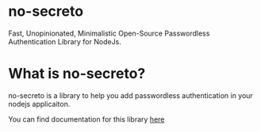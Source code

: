 # no-secreto

Fast, Unopinionated, Minimalistic Open-Source Passwordless Authentication Library for NodeJs.

# What is no-secreto?

no-secreto is a library to help you add passwordless authentication in your nodejs applicaiton.

You can find documentation for this library [here](https://docs-no-secreto.vercel.app/)
